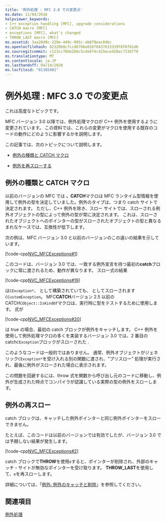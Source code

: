 ```yaml
---
title: '例外処理 : MFC 3.0 での変更点'
ms.date: 11/04/2016
helpviewer_keywords:
- C++ exception handling [MFC], upgrade considerations
- CATCH macro [MFC]
- exceptions [MFC], what's changed
- THROW_LAST macro [MFC]
ms.assetid: 3aa20d8c-229e-449c-995c-ab879eac84bc
ms.openlocfilehash: 82320b0c7ccd6766e016f0437633339f8f8f61d6
ms.sourcegitcommit: c123cc76bb2b6c5cde6f4c425ece420ac733bf70
ms.translationtype: MT
ms.contentlocale: ja-JP
ms.lasthandoff: 04/14/2020
ms.locfileid: "81365491"
---
```

# <a name="exceptions-changes-to-exception-macros-in-version-30"></a>例外処理 : MFC 3.0 での変更点

これは高度なトピックです。

MFC バージョン 3.0 以降では、例外処理マクロが C++ 例外を使用するように変更されています。 この資料では、これらの変更がマクロを使用する既存のコードの動作にどのように影響するかを説明します。

この記事では、次のトピックについて説明します。

- [例外の種類と CATCH マクロ](#_core_exception_types_and_the_catch_macro)

- [例外を再スローする](#_core_re.2d.throwing_exceptions)

## <a name="exception-types-and-the-catch-macro"></a><a name="_core_exception_types_and_the_catch_macro"></a>例外の種類と CATCH マクロ

以前のバージョンの MFC では **、CATCH**マクロは MFC ランタイム型情報を使用して例外の型を決定していました。例外のタイプは、つまり catch サイトで決定されます。 ただし、C++ 例外を除き、スロー サイトでは、スローされる例外オブジェクトの型によって例外の型が常に決定されます。 これは、スローされたオブジェクトへのポインターの型がスローされたオブジェクトの型と異なるまれなケースでは、互換性が低下します。

次の例は、MFC バージョン 3.0 と以前のバージョンのこの違いの結果を示しています。

[!code-cpp[NVC_MFCExceptions#1](../mfc/codesnippet/cpp/exceptions-changes-to-exception-macros-in-version-3-0_1.cpp)]

このコードは、バージョン 3.0 では、一致する例外宣言を持つ最初の**catch**ブロックに常に渡されるため、動作が異なります。 スロー式の結果

[!code-cpp[NVC_MFCExceptions#19](../mfc/codesnippet/cpp/exceptions-changes-to-exception-macros-in-version-3-0_2.cpp)]

は`CException*`、 として構築されていても、 としてスローされます`CCustomException`。 MFC**CATCH**バージョン 2.5 以前の CATCH`CObject::IsKindOf`マクロは、実行時に型をテストするために使用します。 式が

[!code-cpp[NVC_MFCExceptions#20](../mfc/codesnippet/cpp/exceptions-changes-to-exception-macros-in-version-3-0_3.cpp)]

は true の場合、最初の catch ブロックが例外をキャッチします。 C++ 例外を使用して例外処理マクロの多くを実装するバージョン 3.0 では、2 番目の catch`CException`ブロックがスローされた .

このようなコードは一般的ではありません。 通常、例外オブジェクトがジェネリック`CException*`を受け入れる別の関数に渡され、"プリスロー" 処理が実行され、最後に例外がスローされた場合に表示されます。

この問題を回避するには、throw 式を関数から呼び出し元のコードに移動し、例外が生成された時点でコンパイラが認識している実際の型の例外をスローします。

## <a name="re-throwing-exceptions"></a><a name="_core_re.2d.throwing_exceptions"></a>例外の再スロー

catch ブロックは、キャッチした例外ポインターと同じ例外ポインターをスローできません。

たとえば、このコードは以前のバージョンでは有効でしたが、バージョン 3.0 では予期しない結果が発生します。

[!code-cpp[NVC_MFCExceptions#2](../mfc/codesnippet/cpp/exceptions-changes-to-exception-macros-in-version-3-0_4.cpp)]

catch ブロックで**THROW**を使用`e`すると、ポインターが削除され、外部のキャッチ・サイトが無効なポインターを受け取ります。 **THROW_LAST**を使用して、`e`を再スローします。

詳細については、「[例外: 例外のキャッチと削除](../mfc/exceptions-catching-and-deleting-exceptions.md)」を参照してください。

## <a name="see-also"></a>関連項目

[例外処理](../mfc/exception-handling-in-mfc.md)
